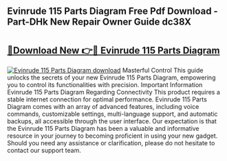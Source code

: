 ## Evinrude 115 Parts Diagram Free Pdf Download - Part-DHk New Repair Owner Guide dc38X

# <h2><a href="http://dflzakc.blite.top/?on=Evinrude+115+Parts+Diagram">🔗Download New 👉🔴 Evinrude 115 Parts Diagram</a></h2>

[![Evinrude 115 Parts Diagram download](https://i.imgur.com/lujVjoI.png)](http://dflzakc.blite.top/?on=Evinrude+115+Parts+Diagram)
Masterful Control This guide unlocks the secrets of your new Evinrude 115 Parts Diagram, empowering you to control its functionalities with precision. Important Information Evinrude 115 Parts Diagram Regarding Connectivity This product requires a stable internet connection for optimal performance. Evinrude 115 Parts Diagram comes with an array of advanced features, including voice commands, customizable settings, multi-language support, and automatic backups, all accessible through the user interface. Our expectation is that the Evinrude 115 Parts Diagram has been a valuable and informative resource in your journey to becoming proficient in using your new gadget. Should you need any assistance or clarification, please do not hesitate to contact our support team.
